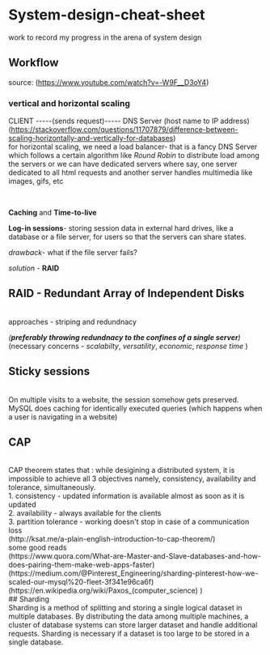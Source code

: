 # System-design-cheat-sheet
work to record my progress in the arena of system design



## Workflow
source: (https://www.youtube.com/watch?v=-W9F__D3oY4)
<br/>
### vertical and horizontal scaling

CLIENT -----(sends request)----- DNS Server (host name to IP address)
<br/>
(https://stackoverflow.com/questions/11707879/difference-between-scaling-horizontally-and-vertically-for-databases)
<br/>
for horizontal scaling, we need a load balancer- that is a fancy DNS Server which follows a certain algorithm like *Round Robin* to distribute load among the servers or we can have dedicated servers where say, one server dedicated to all html requests and another server handles multimedia like images, gifs, etc

<br/>

**Caching** and **Time-to-live**
<br/>

**Log-in sessions**- storing session data in external hard drives, like a database or a file server, for users so that the servers can share states. 
<br/>

*drawback*- what if the file server fails?
<br/>

*solution* - **RAID**
<br/>

## RAID - Redundant Array of Independent Disks
<br/>
approaches - striping and redundnacy
<br/>

*(**preferably throwing redundnacy to the confines of a single server**)*
<br/>
(necessary concerns - *scalabilty*, *versatility*, *economic*, *response time* )
<br/>

## Sticky sessions
<br/>
On multiple visits to a website, the session somehow gets preserved.
<br/>
MySQL does caching for identically executed queries (which happens when a user is navigating in a website)

## CAP
<br/>
CAP theorem states that : while desigining a distributed system, it is impossible to achieve all 3 objectives namely, consistency, availability and tolerance, simultaneously.
<br/>
1. consistency - updated information is available almost as soon as it is updated
<br/>
2. availability - always available for the clients
<br/>
3. partition tolerance - working doesn't stop in case of a communication loss
<br/>
(http://ksat.me/a-plain-english-introduction-to-cap-theorem/)
<br/>
some good reads
<br/>
(https://www.quora.com/What-are-Master-and-Slave-databases-and-how-does-pairing-them-make-web-apps-faster)
<br/>
(https://medium.com/@Pinterest_Engineering/sharding-pinterest-how-we-scaled-our-mysql%20-fleet-3f341e96ca6f)
<br/>
(https://en.wikipedia.org/wiki/Paxos_(computer_science) )
<br/>
## Sharding 

<br/>
Sharding is a method of splitting and storing a single logical dataset in multiple databases. By distributing the data among multiple machines, a cluster of database systems can store larger dataset and handle additional requests. Sharding is necessary if a dataset is too large to be stored in a single database.
<br/>

